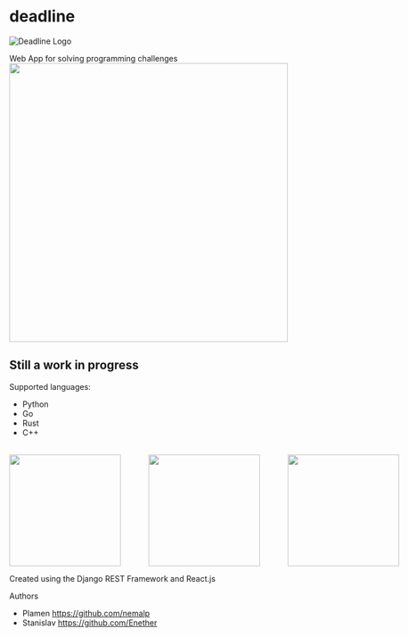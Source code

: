 # deadline
![Deadline Logo](https://i.imgur.com/4htmJCt.png)

Web App for solving programming challenges
<img src="/sample.gif?raw=true" width="500px">

## Still a work in progress
Supported languages:
- Python
- Go
- Rust
- C++
<br>
<div style="display: flex; flex-direction: row;">
<img style="display: inline; width: 200px; height: 200px; margin-right: 50px;" src="https://www.python.org/static/opengraph-icon-200x200.png" width="75" height="75">
<img style="display: inline; width: 200px; height: 200px; margin-right: 50px;" src="https://www.rust-lang.org/logos/rust-logo-512x512.png" width="75" height="75">
<img style="display: inline; width: 200px; height: 200px; margin-right: 50px;" src="https://www.unixstickers.com/image/cache/data/stickers/golang/golang.sh-600x600.png" width="75" height="75">
<img style="display: inline; width: 200px; height: 200px; margin-right: 50px;" src="http://www.freeiconspng.com/uploads/c--logo-icon-0.png" width="75" height="75">
</div>

Created using the Django REST Framework and React.js

Authors
- Plamen https://github.com/nemalp
- Stanislav https://github.com/Enether
